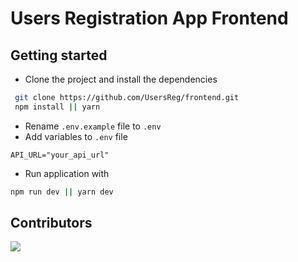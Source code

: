 # Users Registration App Frontend

## Getting started
- Clone the project and install the dependencies
```bash
 git clone https://github.com/UsersReg/frontend.git
 npm install || yarn
```
- Rename `.env.example` file to `.env`
- Add variables to `.env` file
```
API_URL="your_api_url"
```
- Run application with
```bash
npm run dev || yarn dev
```

## Contributors

<a href="https://github.com/UsersReg/graphs/contributors"><img src="https://contrib.rocks/image?repo=UsersReg" /></a>
